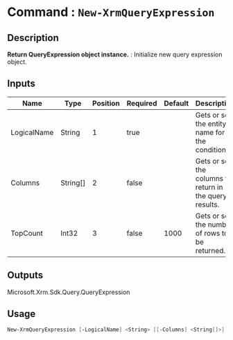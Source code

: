 ﻿# Command : `New-XrmQueryExpression` 

## Description

**Return QueryExpression object instance.** : Initialize new query expression object.

## Inputs

Name|Type|Position|Required|Default|Description
----|----|--------|--------|-------|-----------
LogicalName|String|1|true||Gets or sets the entity name for the condition.
Columns|String[]|2|false||Gets or sets the columns to return in the query results.
TopCount|Int32|3|false|1000|Gets or sets the number of rows to be returned.

## Outputs
Microsoft.Xrm.Sdk.Query.QueryExpression

## Usage

```Powershell 
New-XrmQueryExpression [-LogicalName] <String> [[-Columns] <String[]>] [[-TopCount] <Int32>] [<CommonParameters>]
``` 


